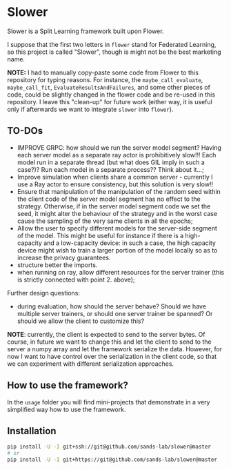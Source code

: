# Slower

Slower is a Split Learning framework built upon Flower.

I suppose that the first two letters in `flower` stand for Federated Learning, so this project is called "Slower", though is might not be the best marketing name.

**NOTE:** I had to manually copy-paste some code from Flower to this repository for typing reasons. For instance, the `maybe_call_evaluate`, `maybe_call_fit`, `EvaluateResultsAndFailures`, and some other pieces of code, could be slightly changed in the flower code and be re-used in this repository. I leave this "clean-up" for future work (either way, it is useful only if afterwards we want to integrate `slower` into `flower`).

## TO-DOs

* IMPROVE GRPC: how should we run the server model segment? Having each server model as a separate ray actor is prohibitively slow!!! Each model run in a separate thread (but what does GIL imply in such a case?)? Run each model in a separate process?? Think about it...;
* Improve simulation when clients share a common server - currently I use a Ray actor to ensure consistency, but this solution is very slow!!
* Ensure that manipulation of the manipulation of the random seed within the client code of the server model segment has no effect to the strategy. Otherwise, if in the server model segment code we set the seed, it might alter the behaviour of the strategy and in the worst case cause the sampling of the very same clients in all the epochs;
* Allow the user to specify different models for the server-side segment of the model. This might be useful for instance if there is a high-capacity and a low-capacity device: in such a case, the high capacity device might wish to train a larger portion of the model locally so as to increase the privacy guarantees.
* structure better the imports.
* when running on ray, allow different resources for the server trainer (this is strictly connected with point 2. above);

Further design questions:

* during evaluation, how should the server behave? Should we have multiple server trainers, or should one server trainer be spanned? Or should we allow the client to customize this?


**NOTE**: currently, the client is expected to send to the server bytes. Of course, in future we want to change this and let the client to send to the server a numpy array and let the framework serialize the data. However, for now I want to have control over the serialization in the client code, so that we can experiment with different serialization approaches.


## How to use the framework?

In the `usage` folder you will find mini-projects that demonstrate in a very simplified way how to use the framework.


## Installation

```bash
pip install -U -I git+ssh://git@github.com/sands-lab/slower@master
# or
pip install -U -I git+https://git@github.com/sands-lab/slower@master
```
